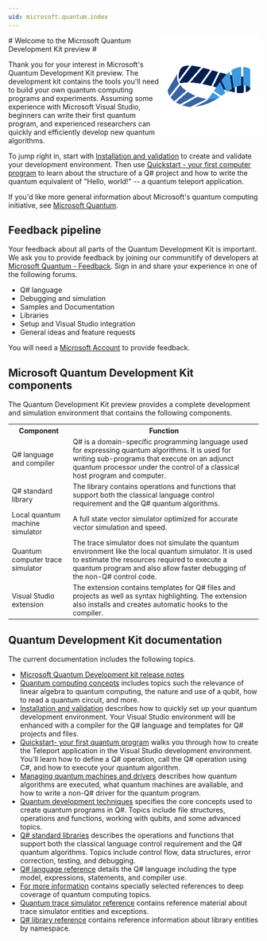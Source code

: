 ```yaml
---
uid: microsoft.quantum.index
---
```

<img src="media/mobius_strip_preview.png" style="float: right;" title="Quantum" alt="Quantum">
# Welcome to the Microsoft Quantum Development Kit preview #

Thank you for your interest in Microsoft's Quantum Development Kit preview. The development kit contains the tools you'll need to build your own quantum computing programs and experiments. Assuming some experience with Microsoft Visual Studio, beginners can write their first quantum program, and experienced researchers can quickly and efficiently develop new quantum algorithms.

To jump right in, start with [Installation and validation](quantum-InstallConfig.md) to create and validate your development environment. Then use [Quickstart - your first computer program](quantum-WriteAQuantumProgram.md) to learn about the structure of a Q# project and how to write the quantum equivalent of "Hello, world!" --  a quantum teleport application.

If you'd like more general information about Microsoft's quantum computing initiative, see [Microsoft Quantum](https://www.microsoft.com/en-us/quantum/).

## Feedback pipeline
Your feedback about all parts of the Quantum Development Kit is important. We ask you to provide feedback by joining our communitify of developers at [Microsoft Quantum - Feedback](https://quantum.uservoice.com/). Sign in and share your experience in one of the following forums. 

- Q# language
- Debugging and simulation
- Samples and Documentation
- Libraries
- Setup and Visual Studio integration
- General ideas and feature requests

You will need a [Microsoft Account](https://signup.live.com/) to provide feedback.
 
## Microsoft Quantum Development Kit components
The Quantum Development Kit preview provides a complete development and simulation environment that contains the following components.
<table>
<tr><th>Component</th><th>Function</th></tr>
<tr><td>Q# language and compiler</td><td>Q# is a domain-specific programming language used for expressing quantum algorithms. It is used for writing sub-programs that execute on an adjunct quantum processor under the control of a classical host program and computer.</td></tr>
<tr><td>Q# standard library</td><td>The library contains operations and functions that support both the classical language control requirement and the Q# quantum algorithms.</td></tr>
<tr><td>Local quantum machine simulator</td><td>A full state vector simulator optimized for accurate vector simulation and speed.</td></tr>
<tr><td>Quantum computer trace simulator</td><td>The trace simulator does not simulate the quantum environment like the local quantum simulator. It is used to estimate the resources required to execute a quantum program and also allow faster debugging of the non-Q# control code.</td></tr>
<tr><td>Visual Studio extension</td><td>The extension contains templates for Q# files and projects as well as syntax highlighting. The extension also installs and creates automatic hooks to the compiler.</td></tr>
</table>

## Quantum Development Kit documentation
The current documentation includes the following topics.
* [Microsoft Quantum Development kit release notes](quantum-121117-Preview-RelNotes.md)
* [Quantum computing concepts](quantum-concepts-1-Intro.md) includes topics such the relevance of linear algebra to quantum computing, the nature and use of a qubit, how to read a quantum circuit, and more.
* [Installation and validation](quantum-InstallConfig.md) describes how to quickly set up your quantum development environment. Your Visual Studio environment will be enhanced with a compiler for the Q# language and templates for Q# projects and files.
* [Quickstart- your first quantum program](quantum-WriteAQuantumProgram.md) walks you through how to create the Teleport application in the Visual Studio development environment. You'll learn how to define a Q# operation, call the Q# operation using C#, and how to execute your quantum algorithm.
* [Managing quantum machines and drivers](quantum-SimulatorsAndMachines.md) describes how quantum algorithms are executed, what quantum machines are available, and how to write a non-Q# driver for the quantum program.
* [Quantum development techniques](quantum-devguide-1-Intro.md) specifies the core concepts used to create quantum programs in Q#. Topics include file structures, operations and functions, working with qubits, and some advanced topics.
* [Q# standard libraries](libraries/intro.md) describes the operations and functions that support both the classical language control requirement and the Q# quantum algorithms. Topics include control flow, data structures, error correction, testing, and debugging. 
* [Q# language reference](quantum-QR-Intro.md) details the Q# language including the type model, expressions, statements, and compiler use.
* [For more information](quantum-ForMoreInfo.md) contains specially selected references to deep coverage of quantum computing topics.
* [Quantum trace simulator reference](https://docs.microsoft.com/en-us/dotnet/api/Microsoft.Quantum.Simulation.Simulators.QCTraceSimulators?branch=master&view=qsharp-preview) contains reference material about trace simulator entities and exceptions.
* [Q# library reference](xref:microsoft.quantum.index) contains reference information about library entities by namespace.



